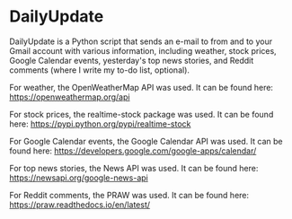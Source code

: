 # DailyUpdate

DailyUpdate is a Python script that sends an e-mail to from and to your Gmail account with various information, including weather, stock prices, Google Calendar events, yesterday's top news stories, and Reddit comments (where I write my to-do list, optional). 

For weather, the OpenWeatherMap API was used. It can be found here: https://openweathermap.org/api

For stock prices, the realtime-stock package was used. It can be found here: https://pypi.python.org/pypi/realtime-stock

For Google Calendar events, the Google Calendar API was used. It can be found here: https://developers.google.com/google-apps/calendar/

For top news stories, the News API was used. It can be found here: https://newsapi.org/google-news-api

For Reddit comments, the PRAW was used. It can be found here: https://praw.readthedocs.io/en/latest/

